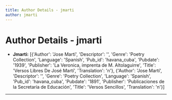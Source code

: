 ```yaml
---
title: Author Details - jmarti
author: jmarti
---
```


# Author Details - jmarti

<ul>
    <li><strong>Jmarti:</strong> [{'Author': 'Jose Martí', 'Descriptor': '', 'Genre': 'Poetry Collection', 'Language': 'Spanish', 'Pub_id': 'havana_cuba', 'Pubdate': '1939', 'Publisher': 'La Veronica, imprenta de M. Altolaguirre', 'Title': 'Versos Libres De José Martí', 'Translation': 'n'}, {'Author': 'Jose Martí', 'Descriptor': '', 'Genre': 'Poetry Collection', 'Language': 'Spanish', 'Pub_id': 'havana_cuba', 'Pubdate': '1891', 'Publisher': 'Publicaciones de la Secretaría de Educación', 'Title': 'Versos Sencillos', 'Translation': 'n'}]</li>
</ul>
<hr>
